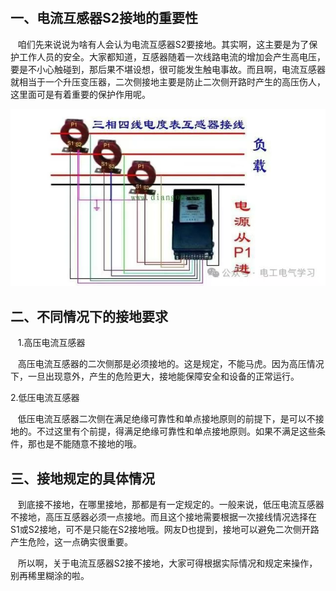 
 
## **一、电流互感器S2接地的重要性**

   咱们先来说说为啥有人会认为电流互感器S2要接地。其实啊，这主要是为了保护工作人员的安全。大家都知道，互感器随着一次线路电流的增加会产生高电压，要是不小心触碰到，那后果不堪设想，很可能发生触电事故。而且啊，电流互感器就相当于一个升压变压器，二次侧接地主要是防止二次侧开路时产生的高压伤人，这里面可是有着重要的保护作用呢。

![](https://raw.githubusercontent.com/LeroyK111/pictureBed/master/20250423103149.png)


## **二、不同情况下的接地要求**

   1.高压电流互感器

   高压电流互感器的二次侧那是必须接地的。这是规定，不能马虎。因为高压情况下，一旦出现意外，产生的危险更大，接地能保障安全和设备的正常运行。

2.低压电流互感器

   低压电流互感器二次侧在满足绝缘可靠性和单点接地原则的前提下，是可以不接地的。不过这里有个前提，得满足绝缘可靠性和单点接地原则。如果不满足这些条件，那也是不能随意不接地的哦。
   
   
   
## **三、接地规定的具体情况**

   到底接不接地，在哪里接地，那都是有一定规定的。一般来说，低压电流互感器不接地，高压互感器必须一点接地。而且这个接地需要根据一次接线情况选择在S1或S2接地，可不是只能在S2接地哦。网友D也提到，接地可以避免二次侧开路产生危险，这一点确实很重要。

   所以啊，关于电流互感器S2接不接地，大家可得根据实际情况和规定来操作，别再稀里糊涂的啦。



